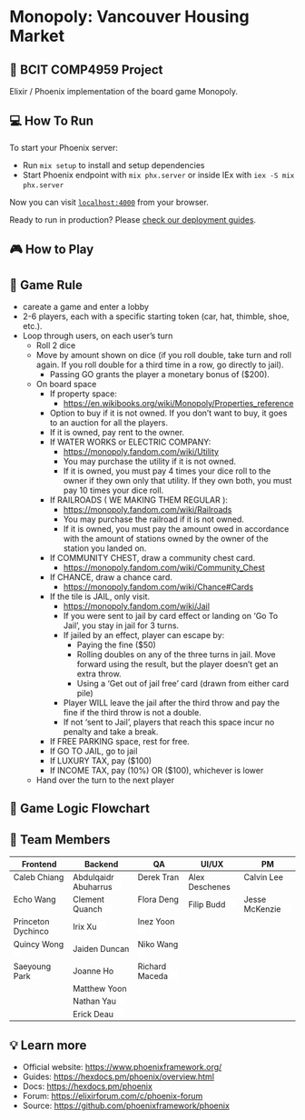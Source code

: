 # Monopoly: Vancouver Housing Market 

## 🏫 BCIT COMP4959 Project

Elixir / Phoenix implementation of the board game Monopoly.

## 💻 How To Run
To start your Phoenix server:

  * Run `mix setup` to install and setup dependencies
  * Start Phoenix endpoint with `mix phx.server` or inside IEx with `iex -S mix phx.server`

Now you can visit [`localhost:4000`](http://localhost:4000) from your browser.

Ready to run in production? Please [check our deployment guides](https://hexdocs.pm/phoenix/deployment.html).

## 🎮 How to Play

## 🎲 Game Rule
- careate a game and enter a lobby
- 2-6 players, each with a specific starting token (car, hat, thimble, shoe, etc.).
- Loop through users, on each user’s turn
    - Roll 2 dice
    - Move by amount shown on dice (if you roll double, take turn and roll again. If you roll double for a third time in a row, go directly to jail).
      -  Passing GO grants the player a monetary bonus of ($200).
    - On board space
        - If property space:
          - https://en.wikibooks.org/wiki/Monopoly/Properties_reference 
        - Option to buy if it is not owned. If you don’t want to buy, it goes to an auction for all the players.
        - If it is owned, pay rent to the owner.
      - If WATER WORKS or ELECTRIC COMPANY:
          - https://monopoly.fandom.com/wiki/Utility 
          - You may purchase the utility if it is not owned.
          - If it is owned, you must pay 4 times your dice roll to the owner if they own only that utility. If they own both, you must pay 10 times your dice roll.
      - If RAILROADS ( WE MAKING THEM REGULAR ):
          - https://monopoly.fandom.com/wiki/Railroads 
          - You may purchase the railroad if it is not owned.
          - If it is owned, you must pay the amount owed in accordance with the amount of stations owned by the owner of the station you landed on.
      - If COMMUNITY CHEST, draw a community chest card.
        - https://monopoly.fandom.com/wiki/Community_Chest 
      - If CHANCE, draw a chance card.
        - https://monopoly.fandom.com/wiki/Chance#Cards 
      - If the tile is JAIL, only visit.
        - https://monopoly.fandom.com/wiki/Jail 
        - If you were sent to jail by card effect or landing on ‘Go To Jail’, you stay in jail for 3 turns.
        - If jailed by an effect, player can escape by: 
          - Paying the fine ($50)
          - Rolling doubles on any of the three turns in jail. Move forward using the result, but the player doesn’t get an extra throw.
          - Using a ‘Get out of jail free’ card (drawn from either card pile)
        - Player WILL leave the jail after the third throw and pay the fine if the third throw is not a double.
        - If not ‘sent to Jail’, players that reach this space incur no penalty and take a break.
      - If FREE PARKING space, rest for free.
      - If GO TO JAIL, go to jail
      - If LUXURY TAX, pay ($100)
      - If INCOME TAX, pay (10%) OR ($100), whichever is lower
    - Hand over the turn to the next player

## 🔀 Game Logic Flowchart

## 👥 Team Members

| Frontend | Backend | QA | UI/UX | PM |
|----------|----------|----------|----------|----------|
| Caleb Chiang [![Github](./github-logo.png)](https://github.com/calebchiang)  | Abdulqaidr Abuharrus [![Github](./github-logo.png)](https://github.com/Abdo-Abuharrus211)    | Derek Tran [![Github](./github-logo.png)](https://github.com/ddderekk)      | Alex Deschenes| Calvin Lee [![Github](./github-logo.png)](https://github.com/calvinnleeee/)|
| Echo Wang [![Github](./github-logo.png)](https://github.com/EchooWww)    | Clement Quanch [![Github](./github-logo.png)](https://github.com/Clement-Quach)    | Flora Deng [![Github](./github-logo.png)](https://github.com/FloraDeng00)   | Filip Budd [![Github](./github-logo.png)](https://github.com/filipbudd/) | Jesse McKenzie [![Github](./github-logo.png)](https://github.com/JDMCK)|
| Princeton Dychinco [![Github](./github-logo.png)](https://github.com/pdychinco)    | Irix Xu [![Github](./github-logo.png)](https://github.com/IrisWRX)    | Inez Yoon [![Github](./github-logo.png)](https://github.com/Inez-y)       | 
| Quincy Wong [![Github](./github-logo.png)](https://github.com/phoenixalpha204)    | Jaiden Duncan    | Niko Wang [![Github](./github-logo.png)](https://github.com/nzzzzzw)       | 
| Saeyoung Park [![Github](./github-logo.png)](https://github.com/eesope/)    | Joanne Ho   | Richard Maceda [![Github](./github-logo.png)](https://github.com/Organic-156)      | 
|    | Matthew Yoon    |        | 
|     | Nathan Yau [![Github](./github-logo.png)](https://github.com/nathan-yau)    |        | 
|     | Erick Deau [![Github](./github-logo.png)](https://github.com/eric-deau)   |        | 


## 💡 Learn more

  * Official website: https://www.phoenixframework.org/
  * Guides: https://hexdocs.pm/phoenix/overview.html
  * Docs: https://hexdocs.pm/phoenix
  * Forum: https://elixirforum.com/c/phoenix-forum
  * Source: https://github.com/phoenixframework/phoenix
